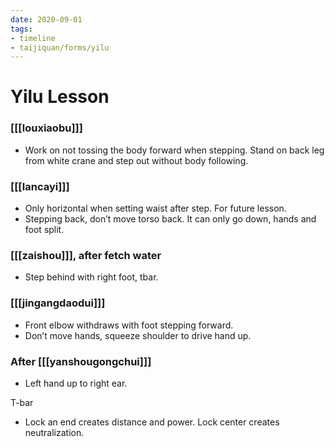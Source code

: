 ```yaml
---
date: 2020-09-01
tags:
- timeline
- taijiquan/forms/yilu
---
```


# Yilu Lesson 

### [[[louxiaobu]]]
* Work on not tossing the body forward when stepping. Stand on back leg from white crane and step out without body following.

### [[[lancayi]]]
* Only horizontal when setting waist after step. For future lesson.
* Stepping back, don’t move torso back. It can only go down, hands and foot split.

### [[[zaishou]]], after fetch water
* Step behind with right foot, tbar.

### [[[jingangdaodui]]]
* Front elbow withdraws with foot stepping forward.
* Don’t move hands, squeeze shoulder to drive hand up.

### After [[[yanshougongchui]]]
* Left hand up to right ear.

T-bar
* Lock an end creates distance and power. Lock center creates neutralization.

